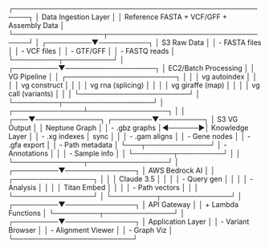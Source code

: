 ┌─────────────────────────────────────────────────────┐
│           Data Ingestion Layer                      │
│  Reference FASTA + VCF/GFF + Assembly Data          │
└──────────────────┬──────────────────────────────────┘
                   │
         ┌─────────▼──────────┐
         │  S3 Raw Data       │
         │  - FASTA files     │
         │  - VCF files       │
         │  - GTF/GFF         │
         │  - FASTQ reads     │
         └─────────┬──────────┘
                   │
         ┌─────────▼──────────────────┐
         │  EC2/Batch Processing      │
         │  VG Pipeline               │
         │  ┌──────────────────────┐  │
         │  │ vg autoindex        │  │
         │  │ vg construct        │  │
         │  │ vg rna (splicing)   │  │
         │  │ vg giraffe (map)    │  │
         │  │ vg call (variants)  │  │
         │  └──────────────────────┘  │
         └─────────┬──────────────────┘
                   │
    ┌──────────────┴────────────────┐
    │                               │
┌───▼─────────────┐        ┌────────▼─────────┐
│  S3 VG Output   │        │  Neptune Graph   │
│  - .gbz graphs  │◄──────►│  Knowledge Layer │
│  - .xg indexes  │ sync   │                  │
│  - .gam aligns  │        │ - Gene nodes     │
│  - .gfa export  │        │ - Path metadata  │
└───┬─────────────┘        │ - Annotations    │
    │                      │ - Sample info    │
    │                      └────────┬─────────┘
    │                               │
    └──────────────┬────────────────┘
                   │
         ┌─────────▼──────────────┐
         │   AWS Bedrock AI       │
         │   ┌────────────────┐   │
         │   │ Claude 3.5     │   │
         │   │ - Query gen    │   │
         │   │ - Analysis     │   │
         │   │ Titan Embed    │   │
         │   │ - Path vectors │   │
         │   └────────────────┘   │
         └─────────┬──────────────┘
                   │
         ┌─────────▼──────────────┐
         │   API Gateway          │
         │   + Lambda Functions   │
         └─────────┬──────────────┘
                   │
         ┌─────────▼──────────────┐
         │   Application Layer    │
         │   - Variant Browser    │
         │   - Alignment Viewer   │
         │   - Graph Viz          │
         └────────────────────────┘